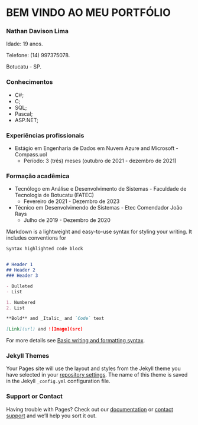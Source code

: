 # BEM VINDO AO MEU PORTFÓLIO
### Nathan Davison Lima
Idade: 19 anos.

Telefone: (14) 997375078.

Botucatu - SP.

### Conhecimentos
- C#;
- C;
- SQL;
- Pascal;
- ASP.NET;

### Experiências profissionais
- Estágio em Engenharia de Dados em Nuvem Azure and Microsoft - Compass.uol
  - Período: 3 (três) meses (outubro de 2021 - dezembro de 2021)

### Formação acadêmica
- Tecnólogo em Análise e Desenvolvimento de Sistemas - Faculdade de Tecnologia de Botucatu (FATEC)
  - Fevereiro de 2021 - Dezembro de 2023
- Técnico em Desenvolvimendo de Sistemas - Etec Comendador João Rays
  - Julho de 2019 - Dezembro de 2020

Markdown is a lightweight and easy-to-use syntax for styling your writing. It includes conventions for

```markdown
Syntax highlighted code block


# Header 1
## Header 2
### Header 3

- Bulleted
- List

1. Numbered
2. List

**Bold** and _Italic_ and `Code` text

[Link](url) and ![Image](src)
```

For more details see [Basic writing and formatting syntax](https://docs.github.com/en/github/writing-on-github/getting-started-with-writing-and-formatting-on-github/basic-writing-and-formatting-syntax).

### Jekyll Themes

Your Pages site will use the layout and styles from the Jekyll theme you have selected in your [repository settings](https://github.com/NathanDavisonLima/PortfolioNathanLima/settings/pages). The name of this theme is saved in the Jekyll `_config.yml` configuration file.

### Support or Contact

Having trouble with Pages? Check out our [documentation](https://docs.github.com/categories/github-pages-basics/) or [contact support](https://support.github.com/contact) and we’ll help you sort it out.
